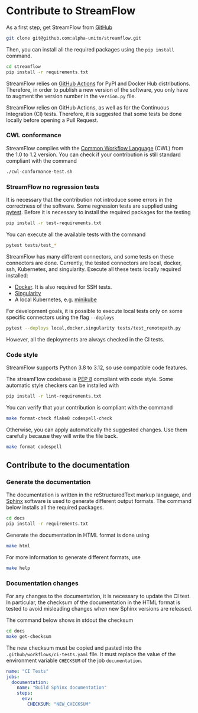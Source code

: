 # Contribute to StreamFlow

As a first step, get StreamFlow from [GitHub](https://github.com/alpha-unito/streamflow) 
```bash
git clone git@github.com:alpha-unito/streamflow.git
```

Then, you can install all the required packages using the `pip install` command.

```bash
cd streamflow
pip install -r requirements.txt
```


StreamFlow relies on [GitHub Actions](https://github.com/features/actions) for PyPI and Docker Hub distributions. Therefore, in order to publish a
new version of the software, you only have to augment the version number in the `version.py` file.


StreamFlow relies on GitHub Actions, as well as for the Continuous Integration (CI) tests.
Therefore, it is suggested that some tests be done locally before opening a Pull Request.


### CWL conformance
StreamFlow complies with the [Common Workflow Language](https://www.commonwl.org/) (CWL) from the 1.0 to 1.2 version.
You can check if your contribution is still standard compliant with the command
```bash
./cwl-conformance-test.sh
```

### StreamFlow no regression tests
It is necessary that the contribution not introduce some errors in the correctness of the software.
Some regression tests are supplied using [pytest](https://docs.pytest.org/en/7.3.x/getting-started.html). Before it is necessary to install the required packages for the testing
```bash
pip install -r test-requirements.txt
```

You can execute all the available tests with the command
```bash 
pytest tests/test_*
```

StreamFlow has many different connectors, and some tests on these connectors are done. Currently, the tested connectors are local, docker, ssh, Kubernetes, and singularity.
Execute all these tests locally required installed: 
- [Docker](https://docs.docker.com/engine/install/). It is also required for SSH tests.
- [Singularity](https://docs.sylabs.io/guides/3.0/user-guide/installation.html)
- A local Kubernetes, e.g. [minikube](https://minikube.sigs.k8s.io/docs/start/)

For development goals, it is possible to execute local tests only on some specific connectors using the flag `--deploys`
```bash 
pytest --deploys local,docker,singularity tests/test_remotepath.py
```
However, all the deployments are always checked in the CI tests.



### Code style
StreamFlow supports Python 3.8 to 3.12, so use compatible code features.

The streamFlow codebase is [PEP 8](https://peps.python.org/pep-0008/) compliant with code style.
Some automatic style checkers can be installed with
```bash
pip install -r lint-requirements.txt
```

You can verify that your contribution is compliant with the command
```bash
make format-check flake8 codespell-check
```

Otherwise, you can apply automatically the suggested changes. Use them carefully because they will write the file back. 
```bash
make format codespell
```





## Contribute to the documentation

### Generate the documentation
The documentation is written in the reStructuredText markup language, and [Sphinx](https://www.sphinx-doc.org/en/master/) software is used to generate different output formats. The command below installs all the required packages.
```bash
cd docs
pip install -r requirements.txt
```

Generate the documentation in HTML format is done using
```bash
make html
```

For more information to generate different formats, use
```bash
make help
```

### Documentation changes
For any changes to the documentation, it is necessary to update the CI test.
In particular, the checksum of the documentation in the HTML format is tested to avoid misleading changes when new Sphinx versions are released.

The command below shows in stdout the checksum
```bash
cd docs
make get-checksum
```

The new checksum must be copied and pasted into the `.github/workflows/ci-tests.yaml` file.
It must replace the value of the environment variable `CHECKSUM` of the job `documentation`.
```yaml
name: "CI Tests"
jobs:
  documentation:
    name: "Build Sphinx documentation"
    steps:
      env:
        CHECKSUM: "NEW_CHECKSUM"
```


